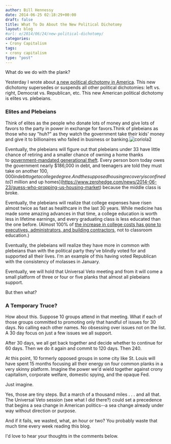 ```yaml
---
author: Bill Hennessy
date: 2014-06-25 02:18:29+00:00
draft: false
title: What To Do About the New Political Dichotomy
layout: blog
#url: e/2014/06/24/new-political-dichotomy/
categories:
- Crony Capitalism
tags:
- crony capitalism
type: "post"
---
```


What do we do with the plank?

Yesterday I wrote about [a new political dichotomy in America](https://hennessysview.com/2014/06/24/new-american-political-dichotomy/). This new dichotomy supersedes or suspends all other political dichotomies: left vs. right, Democrat vs. Republican, etc. This new American political dichotomy is elites vs. plebeians.



### Elites and Plebeians



Think of elites as the people who donate lots of money and give lots of favors to the party in power in exchange for favors.Think of plebeians as those who say "huh?" as they watch the government take their kids' money and give it to billionaires who failed in business or banking.![coriola2](https://hennessysview.com/wp-content/uploads/2014/06/coriola2-300x256.jpg)


Eventually, the plebeians will figure out that plebeians under 33 have little chance of retiring and a smaller chance of owning a home thanks to [government-mandated generational theft](https://www.zerohedge.com/news/2013-12-16/chart-day-what-generational-theft-looks). Every person born today owes the government nearly $186,000 in debt, and teenagers are told they must take on another $100,000 in debt to get a college degree. And the supposed housing recovery is confined to [$1 million and up homes](https://www.zerohedge.com/news/2014-06-23/guess-who-propping-us-housing-market) because the middle class is broke.

Eventually, the plebeians will realize that college expenses have risen almost twice as fast as healthcare in the last 30 years. While medicine has made some amazing advances in that time, a college education is worth less in lifetime earnings, and every graduating class is less educated than the one before. (Almost 100% of [the increase in college costs has gone to executives, administrators, and building contractors](https://www.zerohedge.com/news/2014-06-22/what-1-trillion-student-debt-bubble-being-spent), not to classroom education.)

Eventually, the plebeians will realize they have more in common with plebeians than with the political party they've blindly voted for and supported all their lives. I'm an example of this having voted Republican with the consistency of molasses in January.

Eventually, we will hold that Universal Veto meeting and from it will come a small platform of three or four or five planks that almost all plebeians support.

But then what?



### A Temporary Truce?



How about this. Suppose 10 groups attend in that meeting. What if each of those groups committed to promoting only that handful of issues for 30 days. No calling each other names. No obsessing over issues not on the list. A 30 day focus on just a few issues we all support.

After 30 days, we all get back together and decide whether to continue for 60 days. Then we do it again and commit to 120 days. Then 240.

At this point, 10 formerly opposed groups in some city like St. Louis will have spent 15 months focusing all their energy on four common planks in a very skinny platform. Imagine the power we'd wield together against crony capitalism, corporate welfare, domestic spying, and the opaque Fed.

Just imagine.

Yes, those are tiny steps. But a march of a thousand miles . . . and all that. The Universal Veto session (see what I did there?) could set a precedence that begins a sea change in American politics--a sea change already under way without direction or purpose.

And if it fails, we wasted, what, an hour or two? You probably waste that much time every week reading this blog.

I'd love to hear your thoughts in the comments below.
